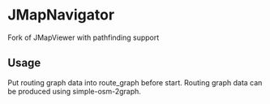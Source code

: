 # JMapNavigator
Fork of JMapViewer with pathfinding support

## Usage

Put routing graph data into route_graph before start.
Routing graph data can be produced using simple-osm-2graph.